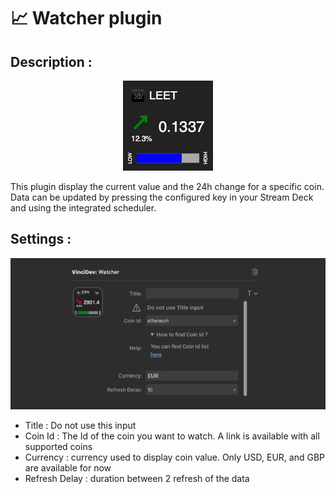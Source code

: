 # 📈 Watcher plugin

## Description :

<p align="center">
<img src="../medias/crypto_plugin.png" alt="Crypto Watcher">
</p>

This plugin display the current value and the 24h change for a specific coin. Data can be updated by pressing the configured key in your Stream Deck and using the integrated scheduler.

## Settings :

<p align="center">
<img src="../medias/watcher_settings.png" alt="Watcher Settings">
</p>

* Title : Do not use this input
* Coin Id : The Id of the coin you want to watch. A link is available with all supported coins
* Currency : currency used to display coin value. Only USD, EUR, and GBP are available for now
* Refresh Delay : duration between 2 refresh of the data
